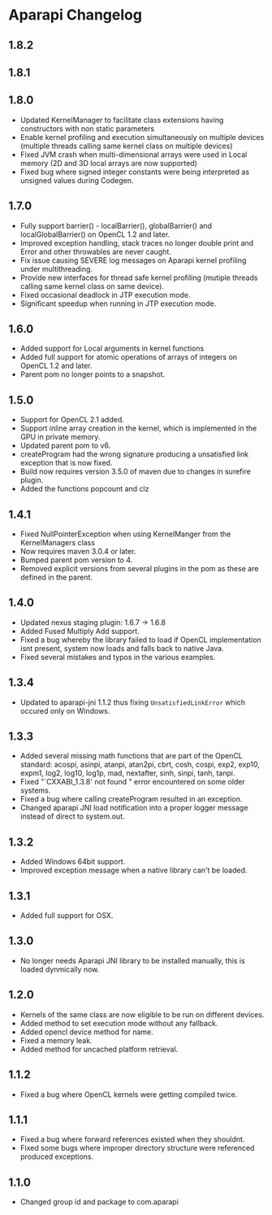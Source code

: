 # Aparapi Changelog

## 1.8.2

## 1.8.1

## 1.8.0

* Updated KernelManager to facilitate class extensions having constructors with non static parameters
* Enable kernel profiling and execution simultaneously on multiple devices (multiple threads calling same kernel class on multiple devices)
* Fixed JVM crash when multi-dimensional arrays were used in Local memory (2D and 3D local arrays are now supported)
* Fixed bug where signed integer constants were being interpreted as unsigned values during Codegen.

## 1.7.0

* Fully support barrier() - localBarrier(),  globalBarrier() and localGlobalBarrier() on OpenCL 1.2 and later.
* Improved exception handling, stack traces no longer double print and Error and other throwables are never caught.
* Fix issue causing SEVERE log messages on Aparapi kernel profiling under multithreading.
* Provide new interfaces for thread safe kernel profiling (mutiple threads calling same kernel class on same device).
* Fixed occasional deadlock in JTP execution mode.
* Significant speedup when running in JTP execution mode.

## 1.6.0

* Added support for Local arguments in kernel functions
* Added full support for atomic operations of arrays of integers on OpenCL 1.2 and later.
* Parent pom no longer points to a snapshot.

## 1.5.0

* Support for OpenCL 2.1 added.
* Support inline array creation in the kernel, which is implemented in the GPU in private memory.
* Updated parent pom to v6.
* createProgram had the wrong signature producing a unsatisfied link exception that is now fixed.
* Build now requires version 3.5.0 of maven due to changes in surefire plugin.
* Added the functions popcount and clz

## 1.4.1

* Fixed NullPointerException when using KernelManger from the KernelManagers class
* Now requires maven 3.0.4 or later.
* Bumped parent pom version to 4.
* Removed explicit versions from several plugins in the pom as these are defined in the parent.

## 1.4.0

* Updated nexus staging plugin: 1.6.7 -> 1.6.8
* Added Fused Multiply Add support.
* Fixed a bug whereby the library failed to load if OpenCL implementation isnt present, system now loads and falls back to native Java.
* Fixed several mistakes and typos in the various examples.

## 1.3.4

* Updated to aparapi-jni 1.1.2 thus fixing `UnsatisfiedLinkError` which occured only on Windows.

## 1.3.3

* Added several missing math functions that are part of the OpenCL standard: acospi, asinpi, atanpi, atan2pi, cbrt,
  cosh, cospi, exp2, exp10, expm1, log2, log10, log1p, mad, nextafter, sinh, sinpi, tanh, tanpi.
* Fixed "`CXXABI_1.3.8' not found " error encountered on some older systems.
* Fixed a bug where calling createProgram resulted in an exception.
* Changed aparapi JNI load notification into a proper logger message instead of direct to system.out.

## 1.3.2

* Added Windows 64bit support.
* Improved exception message when a native library can't be loaded.

## 1.3.1

* Added full support for OSX.

## 1.3.0

* No longer needs Aparapi JNI library to be installed manually, this is loaded dynmically now.

## 1.2.0

* Kernels of the same class are now eligible to be run on different devices.
* Added method to set execution mode without any fallback.
* Added opencl device method for name.
* Fixed a memory leak.
* Added method for uncached platform retrieval.

## 1.1.2

* Fixed a bug where OpenCL kernels were getting compiled twice.

## 1.1.1

* Fixed a bug where forward references existed when they shouldnt.
* Fixed some bugs where improper directory structure were referenced produced exceptions.

## 1.1.0

* Changed group id and package to com.aparapi

